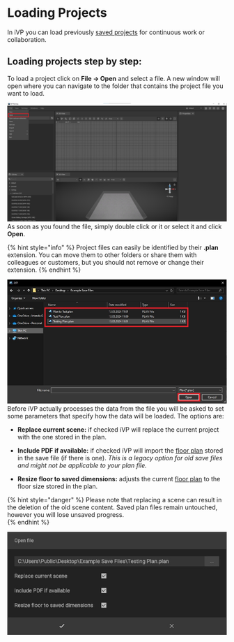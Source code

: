 # Loading Projects

In iVP you can load previously [saved projects](saving-projects.md) for continuous work or collaboration. 

## Loading projects step by step:

To load a project click on **File -> Open** and select a file. A new window will open where you can navigate to the folder that contains the project file you want to load.

![](../../../.gitbook/assets/open_file_menu.jpg)
As soon as you found the file, simply double click or it or select it and click **Open**.

{% hint style="info" %}
Project files can easily be identified by their **.plan** extension. You can move them to other folders or share them with colleagues or customers, but you should not remove or change their extension.
{% endhint %}

![](../../../.gitbook/assets/open_file_dialogue.jpg)
Before iVP actually processes the data from the file you will be asked to set some parameters that specify how the data will be loaded. The options are:

* **Replace current scene:** if checked iVP will replace the current project with the one stored in the plan.

* **Include PDF if available:** if checked iVP will import the [floor plan](../user-interface/the-floor-plan.md) stored in the save file (if there is one). _This is a legacy option for old save files and might not be applicable to your plan file._  

* **Resize floor to saved dimensions:** adjusts the current [floor plan](../user-interface/the-floor-plan.md#adjusting-the-shape-and-size-of-the-floor-plan) to the floor size stored in the plan.

{% hint style="danger" %}
Please note that replacing a scene can result in the deletion of the old scene content. Saved plan files remain untouched, however you will lose unsaved progress.  
{% endhint %}

![](../../../.gitbook/assets/open_file_options.jpg)
